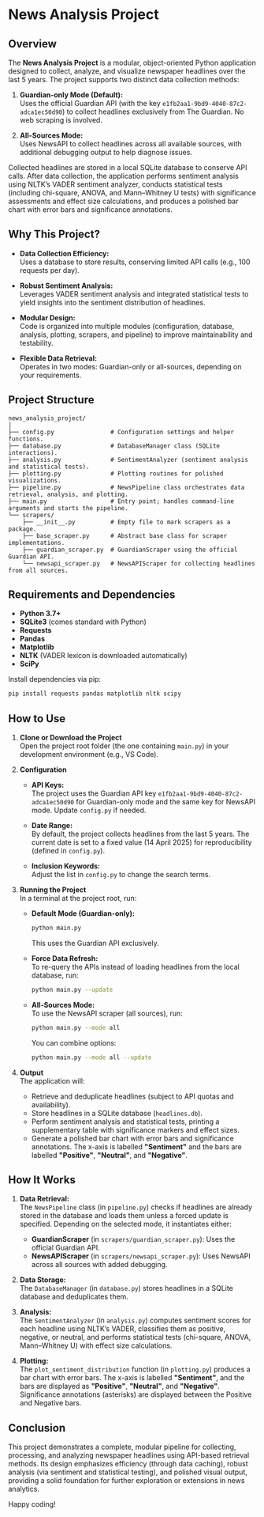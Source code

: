 # News Analysis Project

## Overview

The **News Analysis Project** is a modular, object-oriented Python application designed to collect, analyze, and visualize newspaper headlines over the last 5 years. The project supports two distinct data collection methods:

1. **Guardian-only Mode (Default):**  
   Uses the official Guardian API (with the key `e1fb2aa1-9bd9-4040-87c2-adca1ec50d90`) to collect headlines exclusively from The Guardian. No web scraping is involved.

2. **All-Sources Mode:**  
   Uses NewsAPI to collect headlines across all available sources, with additional debugging output to help diagnose issues.

Collected headlines are stored in a local SQLite database to conserve API calls. After data collection, the application performs sentiment analysis using NLTK’s VADER sentiment analyzer, conducts statistical tests (including chi-square, ANOVA, and Mann–Whitney U tests) with significance assessments and effect size calculations, and produces a polished bar chart with error bars and significance annotations.

## Why This Project?

- **Data Collection Efficiency:**  
  Uses a database to store results, conserving limited API calls (e.g., 100 requests per day).

- **Robust Sentiment Analysis:**  
  Leverages VADER sentiment analysis and integrated statistical tests to yield insights into the sentiment distribution of headlines.

- **Modular Design:**  
  Code is organized into multiple modules (configuration, database, analysis, plotting, scrapers, and pipeline) to improve maintainability and testability.

- **Flexible Data Retrieval:**  
  Operates in two modes: Guardian-only or all-sources, depending on your requirements.

## Project Structure

```plaintext
news_analysis_project/
│
├── config.py                # Configuration settings and helper functions.
├── database.py              # DatabaseManager class (SQLite interactions).
├── analysis.py              # SentimentAnalyzer (sentiment analysis and statistical tests).
├── plotting.py              # Plotting routines for polished visualizations.
├── pipeline.py              # NewsPipeline class orchestrates data retrieval, analysis, and plotting.
├── main.py                  # Entry point; handles command-line arguments and starts the pipeline.
└── scrapers/
    ├── __init__.py          # Empty file to mark scrapers as a package.
    ├── base_scraper.py      # Abstract base class for scraper implementations.
    ├── guardian_scraper.py  # GuardianScraper using the official Guardian API.
    └── newsapi_scraper.py   # NewsAPIScraper for collecting headlines from all sources.
```

## Requirements and Dependencies

- **Python 3.7+**
- **SQLite3** (comes standard with Python)
- **Requests**
- **Pandas**
- **Matplotlib**
- **NLTK** (VADER lexicon is downloaded automatically)
- **SciPy**

Install dependencies via pip:

```bash
pip install requests pandas matplotlib nltk scipy
```

## How to Use

1. **Clone or Download the Project**  
   Open the project root folder (the one containing `main.py`) in your development environment (e.g., VS Code).

2. **Configuration**

   - **API Keys:**  
     The project uses the Guardian API key `e1fb2aa1-9bd9-4040-87c2-adca1ec50d90` for Guardian-only mode and the same key for NewsAPI mode. Update `config.py` if needed.

   - **Date Range:**  
     By default, the project collects headlines from the last 5 years. The current date is set to a fixed value (14 April 2025) for reproducibility (defined in `config.py`).

   - **Inclusion Keywords:**  
     Adjust the list in `config.py` to change the search terms.

3. **Running the Project**  
   In a terminal at the project root, run:

   - **Default Mode (Guardian-only):**
     ```bash
     python main.py
     ```
     This uses the Guardian API exclusively.

   - **Force Data Refresh:**  
     To re-query the APIs instead of loading headlines from the local database, run:
     ```bash
     python main.py --update
     ```

   - **All-Sources Mode:**  
     To use the NewsAPI scraper (all sources), run:
     ```bash
     python main.py --mode all
     ```
     You can combine options:
     ```bash
     python main.py --mode all --update
     ```

4. **Output**  
   The application will:
   - Retrieve and deduplicate headlines (subject to API quotas and availability).
   - Store headlines in a SQLite database (`headlines.db`).
   - Perform sentiment analysis and statistical tests, printing a supplementary table with significance markers and effect sizes.
   - Generate a polished bar chart with error bars and significance annotations. The x-axis is labelled **"Sentiment"** and the bars are labelled **"Positive"**, **"Neutral"**, and **"Negative"**.

## How It Works

1. **Data Retrieval:**  
   The `NewsPipeline` class (in `pipeline.py`) checks if headlines are already stored in the database and loads them unless a forced update is specified. Depending on the selected mode, it instantiates either:
   - **GuardianScraper** (in `scrapers/guardian_scraper.py`): Uses the official Guardian API.
   - **NewsAPIScraper** (in `scrapers/newsapi_scraper.py`): Uses NewsAPI across all sources with added debugging.

2. **Data Storage:**  
   The `DatabaseManager` (in `database.py`) stores headlines in a SQLite database and deduplicates them.

3. **Analysis:**  
   The `SentimentAnalyzer` (in `analysis.py`) computes sentiment scores for each headline using NLTK’s VADER, classifies them as positive, negative, or neutral, and performs statistical tests (chi-square, ANOVA, Mann–Whitney U) with effect size calculations.

4. **Plotting:**  
   The `plot_sentiment_distribution` function (in `plotting.py`) produces a bar chart with error bars. The x-axis is labelled **"Sentiment"**, and the bars are displayed as **"Positive"**, **"Neutral"**, and **"Negative"**. Significance annotations (asterisks) are displayed between the Positive and Negative bars.

## Conclusion

This project demonstrates a complete, modular pipeline for collecting, processing, and analyzing newspaper headlines using API-based retrieval methods. Its design emphasizes efficiency (through data caching), robust analysis (via sentiment and statistical testing), and polished visual output, providing a solid foundation for further exploration or extensions in news analytics.

Happy coding!
